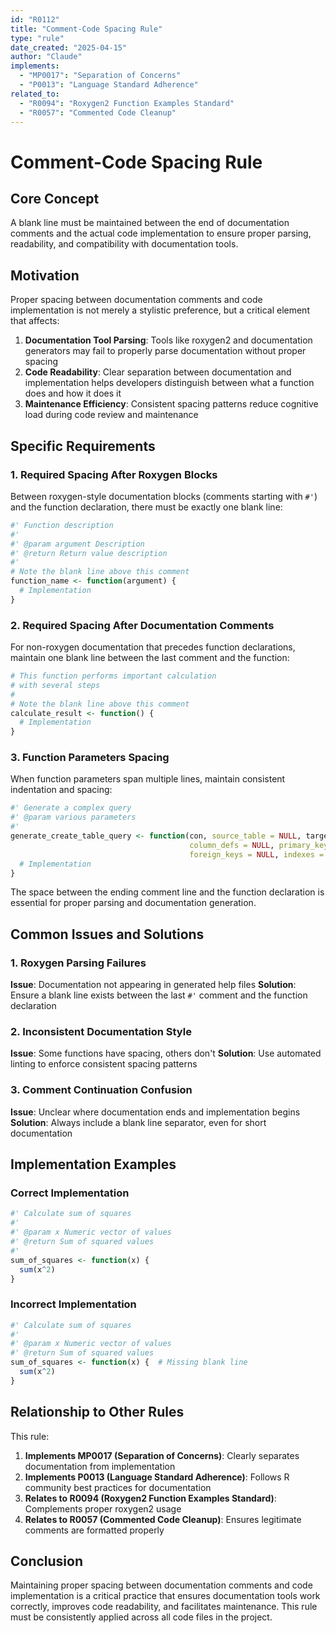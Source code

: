 ```yaml
---
id: "R0112"
title: "Comment-Code Spacing Rule"
type: "rule"
date_created: "2025-04-15"
author: "Claude"
implements:
  - "MP0017": "Separation of Concerns"
  - "P0013": "Language Standard Adherence"
related_to:
  - "R0094": "Roxygen2 Function Examples Standard"
  - "R0057": "Commented Code Cleanup"
---
```


# Comment-Code Spacing Rule

## Core Concept

A blank line must be maintained between the end of documentation comments and the actual code implementation to ensure proper parsing, readability, and compatibility with documentation tools.

## Motivation

Proper spacing between documentation comments and code implementation is not merely a stylistic preference, but a critical element that affects:

1. **Documentation Tool Parsing**: Tools like roxygen2 and documentation generators may fail to properly parse documentation without proper spacing
2. **Code Readability**: Clear separation between documentation and implementation helps developers distinguish between what a function does and how it does it
3. **Maintenance Efficiency**: Consistent spacing patterns reduce cognitive load during code review and maintenance

## Specific Requirements

### 1. Required Spacing After Roxygen Blocks

Between roxygen-style documentation blocks (comments starting with `#'`) and the function declaration, there must be exactly one blank line:

```r
#' Function description
#' 
#' @param argument Description
#' @return Return value description
#'
# Note the blank line above this comment
function_name <- function(argument) {
  # Implementation
}
```

### 2. Required Spacing After Documentation Comments

For non-roxygen documentation that precedes function declarations, maintain one blank line between the last comment and the function:

```r
# This function performs important calculation
# with several steps
#
# Note the blank line above this comment
calculate_result <- function() {
  # Implementation
}
```

### 3. Function Parameters Spacing

When function parameters span multiple lines, maintain consistent indentation and spacing:

```r
#' Generate a complex query
#' @param various parameters
#'
generate_create_table_query <- function(con, source_table = NULL, target_table, 
                                        column_defs = NULL, primary_key = NULL,
                                        foreign_keys = NULL, indexes = NULL) {
  # Implementation
}
```

The space between the ending comment line and the function declaration is essential for proper parsing and documentation generation.

## Common Issues and Solutions

### 1. Roxygen Parsing Failures

**Issue**: Documentation not appearing in generated help files
**Solution**: Ensure a blank line exists between the last `#'` comment and the function declaration

### 2. Inconsistent Documentation Style

**Issue**: Some functions have spacing, others don't
**Solution**: Use automated linting to enforce consistent spacing patterns

### 3. Comment Continuation Confusion

**Issue**: Unclear where documentation ends and implementation begins
**Solution**: Always include a blank line separator, even for short documentation

## Implementation Examples

### Correct Implementation

```r
#' Calculate sum of squares
#' 
#' @param x Numeric vector of values
#' @return Sum of squared values
#'
sum_of_squares <- function(x) {
  sum(x^2)
}
```

### Incorrect Implementation

```r
#' Calculate sum of squares
#' 
#' @param x Numeric vector of values
#' @return Sum of squared values
sum_of_squares <- function(x) {  # Missing blank line
  sum(x^2)
}
```

## Relationship to Other Rules

This rule:

1. **Implements MP0017 (Separation of Concerns)**: Clearly separates documentation from implementation
2. **Implements P0013 (Language Standard Adherence)**: Follows R community best practices for documentation
3. **Relates to R0094 (Roxygen2 Function Examples Standard)**: Complements proper roxygen2 usage
4. **Relates to R0057 (Commented Code Cleanup)**: Ensures legitimate comments are formatted properly

## Conclusion

Maintaining proper spacing between documentation comments and code implementation is a critical practice that ensures documentation tools work correctly, improves code readability, and facilitates maintenance. This rule must be consistently applied across all code files in the project.